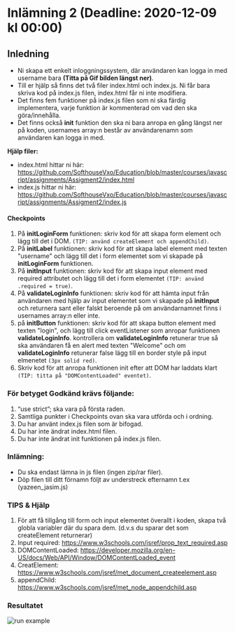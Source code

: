 # Inlämning 2 (Deadline: 2020-12-09 kl 00:00)

## Inledning

- Ni skapa ett enkelt inloggningssystem, där användaren kan logga in med username bara **(Titta på Gif bilden längst ner)**.
- Till er hjälp så finns det två filer index.html och index.js. Ni får bara skriva kod på index.js filen, index.html får ni inte modifiera.
- Det finns fem funktioner på index.js filen som ni ska färdig implementera, varje funktion är kommenterad om vad den ska göra/innehålla.
- Det finns också **init** funktion den ska ni bara anropa en gång längst ner på koden, usernames array:n består av användarenamn som användaren kan logga in med.

**Hjälp filer:**
- index.html hittar ni här: https://github.com/SofthouseVxo/Education/blob/master/courses/javascript/assignments/Assigment2/index.html
- index.js hittar ni här: https://github.com/SofthouseVxo/Education/blob/master/courses/javascript/assignments/Assigment2/index.js

#### Checkpoints

1. På **initLoginForm** funktionen: skriv kod för att skapa form element och lägg till det i DOM. `(TIP: använd createElement och appendChild)`.
2. På **initLabel** funktionen: skriv kod för att skapa label element med texten "username" och lägg till det i form elementet som vi skapade på **initLoginForm** funktionen.
3. På **initInput** funktionen: skriv kod för att skapa input element med required attributet och lägg till det i form elementet `(TIP: använd .required = true)`.
4. På **validateLoginInfo** funktionen: skriv kod för att hämta input från användaren med hjälp av input elementet som vi skapade på **initInput** och returnera sant eller falskt beroende på om användarnamnet finns i usernames array:n eller inte.
5. på **initButton** funktionen: skriv kod för att skapa button element med texten "login", och lägg till click eventListener som anropar funktionen **validateLoginInfo**. kontrollera om **validateLoginInfo** retunerar true så ska användaren få en alert med texten "Welcome" och om **validateLoginInfo** retunerar false lägg till en border style på input elmenetet `(3px solid red)`.
6. Skriv kod för att anropa funktionen init efter att DOM har laddats klart `(TIP: titta på "DOMContentLoaded" eventet)`.

### För betyget Godkänd krävs följande:

1. “use strict”; ska vara på första raden.
2. Samtliga punkter i Checkpoints ovan ska vara utförda och i ordning.
3. Du har använt index.js filen som är bifogad.
4. Du har inte ändrat index.html filen.
5. Du har inte ändrat init funktionen på index.js filen.

### Inlämning:

- Du ska endast lämna in js filen (ingen zip/rar filer).
- Döp filen till ditt förnamn följt av understreck efternamn t.ex (yazeen_jasim.js)

### TIPS & Hjälp

1. För att få tillgång till form och input elementet överallt i koden, skapa två globla variabler där du spara dem. (d.v.s du sparar det som createElement returnerar)
2. Input required: https://www.w3schools.com/jsref/prop_text_required.asp
3. DOMContentLoaded: https://developer.mozilla.org/en-US/docs/Web/API/Window/DOMContentLoaded_event
4. CreatElement: https://www.w3schools.com/jsref/met_document_createelement.asp
5. appendChild: https://www.w3schools.com/jsref/met_node_appendchild.asp

### Resultatet

  <img style="max-width: 700px" src="/media/javascript-images/javascript-s1/runexample.gif" alt="run example">
